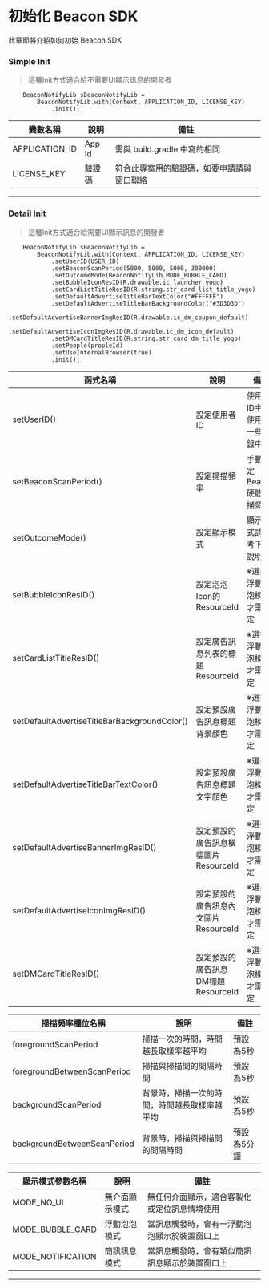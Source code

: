 
初始化 Beacon SDK
======
此章節將介紹如何初始 Beacon SDK

### Simple Init

>這種Init方式適合給不需要UI顯示訊息的開發者 

```
    BeaconNotifyLib sBeaconNotifyLib = 
        BeaconNotifyLib.with(Context, APPLICATION_ID, LICENSE_KEY)
            .init();
```

| 變數名稱           | 說明     | 備註                    |
| -------------- | ------ | --------------------- |
| APPLICATION_ID | App Id | 需與 build.gradle 中寫的相同 |
| LICENSE_KEY    | 驗證碼    | 符合此專案用的驗證碼，如要申請請與窗口聯絡 |

***



### Detail Init

>這種Init方式適合給需要UI顯示訊息的開發者 

```
    BeaconNotifyLib sBeaconNotifyLib = 
        BeaconNotifyLib.with(Context, APPLICATION_ID, LICENSE_KEY)
            .setUserID(USER_ID)
            .setBeaconScanPeriod(5000, 5000, 5000, 300000)   
            .setOutcomeMode(BeaconNotifyLib.MODE_BUBBLE_CARD)
            .setBubbleIconResID(R.drawable.ic_launcher_yogo)
            .setCardListTitleResID(R.string.str_card_list_title_yogo)
            .setDefaultAdvertiseTitleBarTextColor("#FFFFFF")
            .setDefaultAdvertiseTitleBarBackgroundColor("#3D3D3D")
            .setDefaultAdvertiseBannerImgResID(R.drawable.ic_dm_coupon_default)
            .setDefaultAdvertiseIconImgResID(R.drawable.ic_dm_icon_default)
            .setDMCardTitleResID(R.string.str_card_dm_title_yogo)
            .setPeople(propleId)
            .setUseInternalBrowser(true)
            .init();
```

| 函式名稱                                     | 說明                      | 備註               |
| ---------------------------------------- | ----------------------- | ---------------- |
| setUserID()                              | 設定使用者ID                 | 使用者ID主要使用於一些紀錄中  |
| setBeaconScanPeriod()                    | 設定掃描頻率                  | 手動設定Beacon硬體掃描頻率 |
| setOutcomeMode()                         | 設定顯示模式                  | 顯示模式請參考下方說明      |
| setBubbleIconResID()                     | 設定泡泡Icon的ResourceId     | ※選擇浮動泡泡模式才需設定    |
| setCardListTitleResID()                  | 設定廣告訊息列表的標題ResourceId   | ※選擇浮動泡泡模式才需設定    |
| setDefaultAdvertiseTitleBarBackgroundColor() | 設定預設廣告訊息標題背景顏色          | ※選擇浮動泡泡模式才需設定    |
| setDefaultAdvertiseTitleBarTextColor()   | 設定預設廣告訊息標題文字顏色          | ※選擇浮動泡泡模式才需設定    |
| setDefaultAdvertiseBannerImgResID()      | 設定預設的廣告訊息橫幅圖片ResourceId | ※選擇浮動泡泡模式才需設定    |
| setDefaultAdvertiseIconImgResID()        | 設定預設的廣告訊息內文圖片ResourceId | ※選擇浮動泡泡模式才需設定    |
| setDMCardTitleResID()                    | 設定預設的廣告訊息DM標題ResourceId | ※選擇浮動泡泡模式才需設定    |

| 掃描頻率欄位名稱                    | 說明                     | 備註     |
| --------------------------- | ---------------------- | ------ |
| foregroundScanPeriod        | 掃描一次的時間，時間越長取樣率越平均     | 預設為5秒  |
| foregroundBetweenScanPeriod | 掃描與掃描間的間隔時間            | 預設為5秒  |
| backgroundScanPeriod        | 背景時，掃描一次的時間，時間越長取樣率越平均 | 預設為5秒  |
| backgroundBetweenScanPeriod | 背景時，掃描與掃描間的間隔時間        | 預設為5分鐘 |

| 顯示模式參數名稱          | 說明      | 備註                      |
| ----------------- | ------- | ----------------------- |
| MODE_NO_UI        | 無介面顯示模式 | 無任何介面顯示，適合客製化或定位訊息情境使用  |
| MODE_BUBBLE_CARD  | 浮動泡泡模式  | 當訊息觸發時，會有一浮動泡泡顯示於裝置窗口上  |
| MODE_NOTIFICATION | 簡訊訊息模式  | 當訊息觸發時，會有類似簡訊訊息顯示於裝置窗口上 |

***
